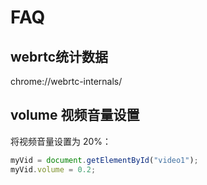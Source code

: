 
# FAQ

## webrtc统计数据

chrome://webrtc-internals/


## volume 视频音量设置

将视频音量设置为 20%：
```javascript
myVid = document.getElementById("video1");
myVid.volume = 0.2;
```
